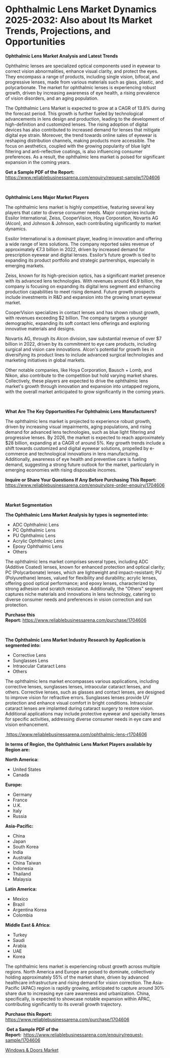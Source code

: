 <p><h1>Ophthalmic Lens Market Dynamics 2025-2032: Also about Its Market Trends, Projections, and Opportunities</h1></p><p><strong>Ophthalmic Lens Market Analysis and Latest Trends</strong></p>
<p><p>Ophthalmic lenses are specialized optical components used in eyewear to correct vision abnormalities, enhance visual clarity, and protect the eyes. They encompass a range of products, including single vision, bifocal, and progressive lenses, made from various materials such as glass, plastic, and polycarbonate. The market for ophthalmic lenses is experiencing robust growth, driven by increasing awareness of eye health, a rising prevalence of vision disorders, and an aging population.</p><p>The Ophthalmic Lens Market is expected to grow at a CAGR of 13.8% during the forecast period. This growth is further fueled by technological advancements in lens design and production, leading to the development of high-definition and customized lenses. The rising adoption of digital devices has also contributed to increased demand for lenses that mitigate digital eye strain. Moreover, the trend towards online sales of eyewear is reshaping distribution channels, making products more accessible. The focus on aesthetics, coupled with the growing popularity of blue light filtering and anti-reflective coatings, is also influencing consumer preferences. As a result, the ophthalmic lens market is poised for significant expansion in the coming years.</p></p>
<p><strong>Get a Sample PDF of the Report:&nbsp;</strong> <a href="https://www.reliablebusinessarena.com/enquiry/request-sample/1704606?utm_campaign=2527&utm_medium=2&utm_source=Github&utm_content=ia&utm_term=04042025&utm_id=ophthalmic-lens">https://www.reliablebusinessarena.com/enquiry/request-sample/1704606</a></p>
<p>&nbsp;</p>
<p><strong>Ophthalmic Lens Major Market Players</strong></p>
<p><p>The ophthalmic lens market is highly competitive, featuring several key players that cater to diverse consumer needs. Major companies include Essilor International, Zeiss, CooperVision, Hoya Corporation, Novartis AG (Alcon), and Johnson & Johnson, each contributing significantly to market dynamics.</p><p>Essilor International is a dominant player, leading in innovation and offering a wide range of lens solutions. The company reported sales revenue of approximately €7.3 billion in 2022, driven by increased demand for prescription eyewear and digital lenses. Essilor’s future growth is tied to expanding its product portfolio and strategic partnerships, especially in emerging markets.</p><p>Zeiss, known for its high-precision optics, has a significant market presence with its advanced lens technologies. With revenues around €6.9 billion, the company is focusing on expanding its digital lens segment and enhancing production capabilities to meet rising demand. Future growth prospects include investments in R&D and expansion into the growing smart eyewear market.</p><p>CooperVision specializes in contact lenses and has shown robust growth, with revenues exceeding $2 billion. The company targets a younger demographic, expanding its soft contact lens offerings and exploring innovative materials and designs.</p><p>Novartis AG, through its Alcon division, saw substantial revenue of over $7 billion in 2022, driven by its commitment to eye care products, including surgical and vision care innovations. Alcon's potential for growth lies in diversifying its product lines to include advanced surgical technologies and marketing initiatives in global markets.</p><p>Other notable companies, like Hoya Corporation, Bausch + Lomb, and Nikon, also contribute to the competition but hold varying market shares. Collectively, these players are expected to drive the ophthalmic lens market's growth through innovation and expansion into untapped regions, with the overall market anticipated to grow significantly in the coming years.</p></p>
<p>&nbsp;</p>
<p><strong>What Are The Key Opportunities For Ophthalmic Lens Manufacturers?</strong></p>
<p><p>The ophthalmic lens market is projected to experience robust growth, driven by increasing visual impairments, aging populations, and rising demand for advanced lens technologies, such as blue light filtering and progressive lenses. By 2026, the market is expected to reach approximately $28 billion, expanding at a CAGR of around 5%. Key growth trends include a shift towards customized and digital eyewear solutions, propelled by e-commerce and technological innovations in lens manufacturing. Additionally, awareness of eye health and preventive care is fueling demand, suggesting a strong future outlook for the market, particularly in emerging economies with rising disposable incomes.</p></p>
<p><strong>Inquire or Share Your Questions If Any Before Purchasing This Report:</strong> <a href="https://www.reliablebusinessarena.com/enquiry/pre-order-enquiry/1704606?utm_campaign=2527&utm_medium=2&utm_source=Github&utm_content=ia&utm_term=04042025&utm_id=ophthalmic-lens">https://www.reliablebusinessarena.com/enquiry/pre-order-enquiry/1704606</a></p>
<p>&nbsp;</p>
<p><strong>Market Segmentation</strong></p>
<p><strong>The Ophthalmic Lens Market Analysis by types is segmented into:</strong></p>
<p><ul><li>ADC Ophthalmic Lens</li><li>PC Ophthalmic Lens</li><li>PU Ophthalmic Lens</li><li>Acrylic Ophthalmic Lens</li><li>Epoxy Ophthalmic Lens</li><li>Others</li></ul></p>
<p><p>The ophthalmic lens market comprises several types, including ADC (Additive Coated) lenses, known for enhanced protection and optical clarity; PC (Polycarbonate) lenses, which are lightweight and impact-resistant; PU (Polyurethane) lenses, valued for flexibility and durability; acrylic lenses, offering good optical performance; and epoxy lenses, characterized by strong adhesion and scratch resistance. Additionally, the "Others" segment captures niche materials and innovations in lens technology, catering to diverse consumer needs and preferences in vision correction and sun protection.</p></p>
<p><strong>Purchase this Report:&nbsp;</strong><a href="https://www.reliablebusinessarena.com/purchase/1704606?utm_campaign=2527&utm_medium=2&utm_source=Github&utm_content=ia&utm_term=04042025&utm_id=ophthalmic-lens">https://www.reliablebusinessarena.com/purchase/1704606</a></p>
<p>&nbsp;</p>
<p><strong>The Ophthalmic Lens Market Industry Research by Application is segmented into:</strong></p>
<p><ul><li>Corrective Lens</li><li>Sunglasses Lens</li><li>Intraocular Cataract Lens</li><li>Others</li></ul></p>
<p><p>The ophthalmic lens market encompasses various applications, including corrective lenses, sunglasses lenses, intraocular cataract lenses, and others. Corrective lenses, such as glasses and contact lenses, are designed to improve vision for refractive errors. Sunglasses lenses provide UV protection and enhance visual comfort in bright conditions. Intraocular cataract lenses are implanted during cataract surgery to restore vision. Additional applications may include protective eyewear and specialty lenses for specific activities, addressing diverse consumer needs in eye care and vision enhancement.</p></p>
<p><a href="https://www.reliablebusinessarena.com/ophthalmic-lens-r1704606?utm_campaign=2527&utm_medium=2&utm_source=Github&utm_content=ia&utm_term=04042025&utm_id=ophthalmic-lens">&nbsp;https://www.reliablebusinessarena.com/ophthalmic-lens-r1704606</a></p>
<p><strong>In terms of Region, the Ophthalmic Lens Market Players available by Region are:</strong></p>
<p>
    <p> <strong> North America: </strong>
        <ul>
            <li>United States</li>
            <li>Canada</li>
        </ul>
        </p> 
    <p> <strong> Europe: </strong>
        <ul>
            <li>Germany</li>
            <li>France</li>
            <li>U.K.</li>
            <li>Italy</li>
            <li>Russia</li>
        </ul>
        </p> 
    <p> <strong> Asia-Pacific: </strong>
        <ul>
            <li>China</li>
            <li>Japan</li>
            <li>South Korea</li>
            <li>India</li>
            <li>Australia</li>
            <li>China Taiwan</li>
            <li>Indonesia</li>
            <li>Thailand</li>
            <li>Malaysia</li>
        </ul>
        </p> 
    <p> <strong> Latin America: </strong>
        <ul>
            <li>Mexico</li>
            <li>Brazil</li>
            <li>Argentina Korea</li>
            <li>Colombia</li>
        </ul>
        </p> 
    <p> <strong> Middle East & Africa: </strong>
        <ul>
            <li>Turkey</li>
            <li>Saudi</li>
            <li>Arabia</li>
            <li>UAE</li>
            <li>Korea</li>
        </ul>
    </p>
    </p>
<p><p>The ophthalmic lens market is experiencing robust growth across multiple regions. North America and Europe are poised to dominate, collectively holding approximately 55% of the market share, driven by advanced healthcare infrastructure and rising demand for vision correction. The Asia-Pacific (APAC) region is rapidly growing, anticipated to capture around 30% share due to increasing eye care awareness and urbanization. China, specifically, is expected to showcase notable expansion within APAC, contributing significantly to its overall growth trajectory.</p></p>
<p><strong>Purchase this Report: </strong><a href="https://www.reliablebusinessarena.com/purchase/1704606?utm_campaign=2527&utm_medium=2&utm_source=Github&utm_content=ia&utm_term=04042025&utm_id=ophthalmic-lens">https://www.reliablebusinessarena.com/purchase/1704606</a></p>
<p>&nbsp;<strong>Get a Sample PDF of the Report:&nbsp;&nbsp;</strong><a href="https://www.reliablebusinessarena.com/enquiry/request-sample/1704606?utm_campaign=2527&utm_medium=2&utm_source=Github&utm_content=ia&utm_term=04042025&utm_id=ophthalmic-lens">https://www.reliablebusinessarena.com/enquiry/request-sample/1704606</a></p>
<p><strong></strong></p>
<p><p><a href="https://github.com/pelahotayabe/Market-Research-Report-List-1/blob/main/windows-doors-market.md?utm_campaign=2527&utm_medium=2&utm_source=Github&utm_content=ia&utm_term=04042025&utm_id=ophthalmic-lens">Windows & Doors Market</a></p></p>